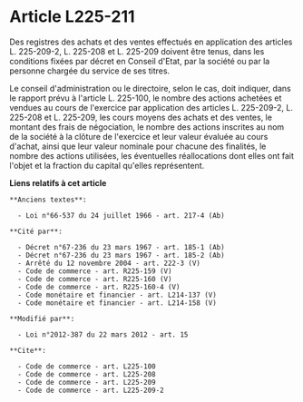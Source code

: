 # Article L225-211

Des registres des achats et des ventes effectués en application des articles L. 225-209-2, L. 225-208 et L. 225-209 doivent
être tenus, dans les conditions fixées par décret en Conseil d'Etat, par la société ou par la personne chargée du service de
ses titres. 

Le conseil d'administration ou le directoire, selon le cas, doit indiquer, dans le rapport prévu à l'article L. 225-100, le
nombre des actions achetées et vendues au cours de l'exercice par application des articles L. 225-209-2, L. 225-208 et L.
225-209, les cours moyens des achats et des ventes, le montant des frais de négociation, le nombre des actions inscrites au
nom de la société à la clôture de l'exercice et leur valeur évaluée au cours d'achat, ainsi que leur valeur nominale pour
chacune des finalités, le nombre des actions utilisées, les éventuelles réallocations dont elles ont fait l'objet et la
fraction du capital qu'elles représentent.

**Liens relatifs à cet article**

	**Anciens textes**:

	  - Loi n°66-537 du 24 juillet 1966 - art. 217-4 (Ab)

	**Cité par**:

	  - Décret n°67-236 du 23 mars 1967 - art. 185-1 (Ab)
	  - Décret n°67-236 du 23 mars 1967 - art. 185-2 (Ab)
	  - Arrêté du 12 novembre 2004 - art. 222-3 (V)
	  - Code de commerce - art. R225-159 (V)
	  - Code de commerce - art. R225-160 (V)
	  - Code de commerce - art. R225-160-4 (V)
	  - Code monétaire et financier - art. L214-137 (V)
	  - Code monétaire et financier - art. L214-158 (V)

	**Modifié par**:

	  - Loi n°2012-387 du 22 mars 2012 - art. 15

	**Cite**:

	  - Code de commerce - art. L225-100
	  - Code de commerce - art. L225-208
	  - Code de commerce - art. L225-209
	  - Code de commerce - art. L225-209-2
